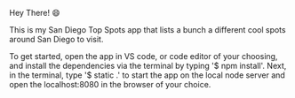Hey There! :smile:

This is my San Diego Top Spots app that lists a bunch a different cool spots around San Diego to visit.

To get started, open the app in VS code, or code editor of your choosing, and install the dependencies via the terminal by typing '$ npm install'. Next, in the terminal, type '$ static .' to start the app on the local node server and open the localhost:8080 in the browser of your choice.
